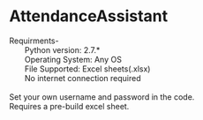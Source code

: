 # AttendanceAssistant<br>
Requirments-<br>
&emsp;&emsp;Python version: 2.7.*<br>
&emsp;&emsp;Operating System: Any OS<br>
&emsp;&emsp;File Supported: Excel sheets(.xlsx)<br>
&emsp;&emsp;No internet connection required<br>
 <br>
Set your own username and password in the code.<br>
Requires a pre-build excel sheet.
